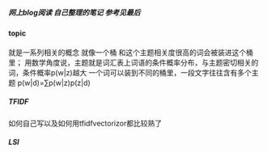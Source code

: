 ##### 网上blog阅读 自己整理的笔记 参考见最后
#### topic 
就是一系列相关的概念 就像一个桶 和这个主题相关度很高的词会被装进这个桶里； 
用数学角度说，主题就是词汇表上词语的条件概率分布，与主题密切相关的词，条件概率p(w|z)越大
一个词可以装到不同的桶里，一段文字往往含有多个主题
p(w|d)=∑p(w|z)p(z|d) 
          
##### TFIDF
如何自己写以及如何用tfidfvectorizor都比较熟了

##### LSI













